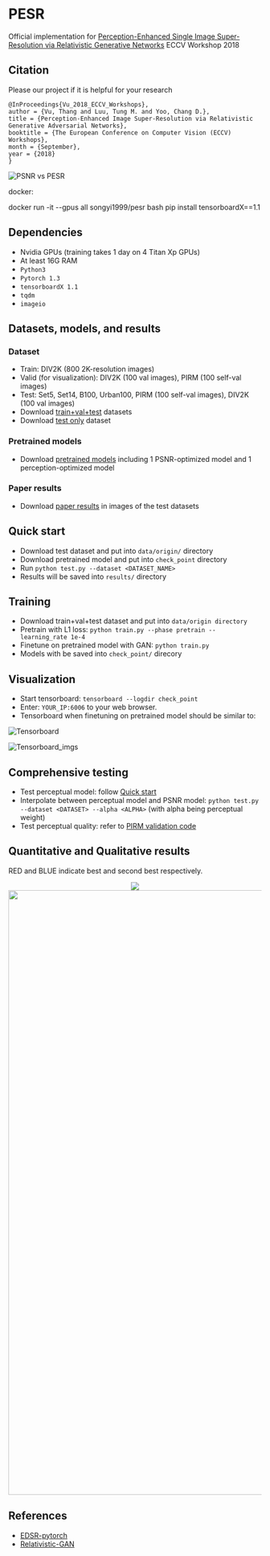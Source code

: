 # PESR
Official implementation for [Perception-Enhanced Single Image Super-Resolution via Relativistic Generative Networks](http://openaccess.thecvf.com/content_ECCVW_2018/papers/11133/Vu_Perception-Enhanced_Image_Super-Resolution_via_Relativistic_Generative_Adversarial_Networks_ECCVW_2018_paper.pdf) ECCV Workshop 2018

## Citation
Please our project if it is helpful for your research
```
@InProceedings{Vu_2018_ECCV_Workshops},
author = {Vu, Thang and Luu, Tung M. and Yoo, Chang D.},
title = {Perception-Enhanced Image Super-Resolution via Relativistic Generative Adversarial Networks},
booktitle = {The European Conference on Computer Vision (ECCV) Workshops},
month = {September},
year = {2018}
}
```

![PSNR vs PESR](https://github.com/thangvubk/PESR/blob/master/docs/PSNR_PESR.PNG)

docker: 

docker  run -it --gpus all  songyi1999/pesr bash
pip install tensorboardX==1.1



## Dependencies
- Nvidia GPUs (training takes 1 day on 4 Titan Xp GPUs)
- At least 16G RAM 
- ``Python3``
- ``Pytorch 1.3``
- ``tensorboardX 1.1``
- ``tqdm``
- ``imageio``

## Datasets, models, and results
### Dataset
- Train: DIV2K (800 2K-resolution images)
- Valid (for visualization): DIV2K (100 val images), PIRM (100 self-val images)
- Test: Set5, Set14, B100, Urban100, PIRM (100 self-val images), DIV2K (100 val images)
- Download [train+val+test](https://drive.google.com/file/d/1rfwHaRIFIJOz_7ZirtAvf6vGTEmLVztC/view?usp=sharing) datasets
- Download [test only](https://drive.google.com/file/d/1zK9xo-rODnH5s6YlNKLvk4wP7-BZRuGc/view?usp=sharing) dataset
    
### Pretrained models
- Download [pretrained models](https://drive.google.com/file/d/1_jHPRvwfMzX6tPBQSSzzRwoEUJ7cXxww/view?usp=sharing) including 1 PSNR-optimized model and 1 perception-optimized model
    
### Paper results
- Download [paper results](https://drive.google.com/file/d/1CULdlaFoSE7HjaKz3cMuCYF3arZH0tuS/view?usp=sharing) in images of the test datasets

## Quick start
- Download test dataset and put into ``data/origin/`` directory
- Download pretrained model and put into ``check_point`` directory
- Run ``python test.py --dataset <DATASET_NAME>``
- Results will be saved into ``results/`` directory

## Training
- Download train+val+test dataset and put into ``data/origin directory``
- Pretrain with L1 loss: ``python train.py --phase pretrain --learning_rate 1e-4``
- Finetune on pretrained model with GAN: ``python train.py``
- Models with be saved into ``check_point/`` direcory

## Visualization
- Start tensorboard: ``tensorboard --logdir check_point``
- Enter: ``YOUR_IP:6006`` to your web browser.
- Tensorboard when finetuning on pretrained model should be similar to:

![Tensorboard](https://github.com/thangvubk/PESR/blob/master/docs/tensorboard.PNG)

![Tensorboard_imgs](https://github.com/thangvubk/PESR/blob/master/docs/tensorboard_img.PNG)

## Comprehensive testing
- Test perceptual model: follow [Quick start](#quick-start)
- Interpolate between perceptual model and PSNR model: ``python test.py --dataset <DATASET> --alpha <ALPHA>``  (with alpha being perceptual weight)
- Test perceptual quality: refer to [PIRM validation code](https://github.com/roimehrez/PIRM2018)

## Quantitative and Qualitative results
<p> RED and BLUE indicate best and second best respectively.</p>
<p align="center">
    <img src="https://github.com/thangvubk/PESR/blob/master/docs/quantitative.PNG">
    <img width="800" height="1200", src="https://github.com/thangvubk/PESR/blob/master/docs/qualitative.PNG">
</p>

## References
- [EDSR-pytorch](https://github.com/thstkdgus35/EDSR-PyTorch)
- [Relativistic-GAN](https://github.com/AlexiaJM/RelativisticGAN)
